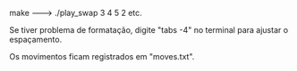 make ---> ./play_swap 3 4 5 2 etc.

Se tiver problema de formatação, digite "tabs -4" no terminal para ajustar o espaçamento.

Os movimentos ficam registrados em "moves.txt".
